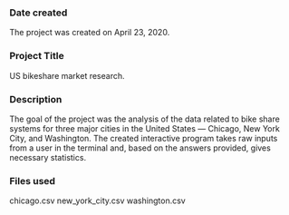 ### Date created
The project was created on April 23, 2020.

### Project Title
US bikeshare market research.

### Description
The goal of the project was the analysis of the data related to bike share systems for three major cities in the United States — Chicago, New York City, and Washington. The created interactive program takes raw inputs from a user in the terminal and, based on the answers provided, gives necessary statistics.

### Files used
chicago.csv
new_york_city.csv
washington.csv

